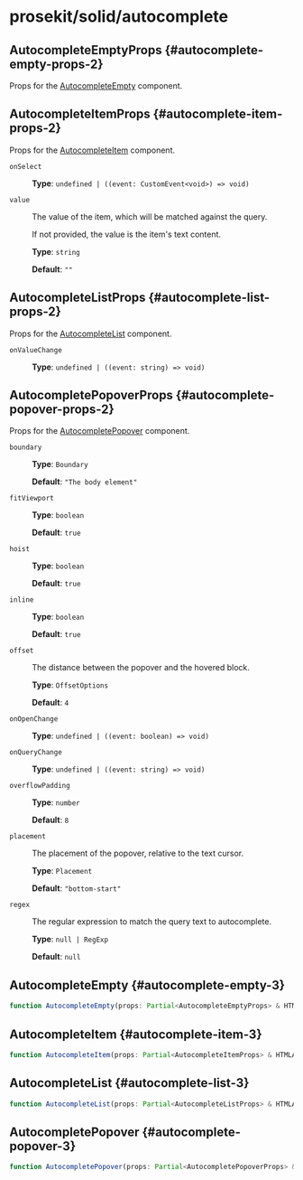 # prosekit/solid/autocomplete

## AutocompleteEmptyProps {#autocomplete-empty-props-2}

Props for the [AutocompleteEmpty](autocomplete.md#autocomplete-empty-3) component.

## AutocompleteItemProps {#autocomplete-item-props-2}

Props for the [AutocompleteItem](autocomplete.md#autocomplete-item-3) component.

<dl>

<dt>

`onSelect`

</dt>

<dd>

**Type**: `undefined | ((event: CustomEvent<void>) => void)`

</dd>

<dt>

`value`

</dt>

<dd>

The value of the item, which will be matched against the query.

If not provided, the value is the item's text content.

**Type**: `string`

**Default**: `""`

</dd>

</dl>

## AutocompleteListProps {#autocomplete-list-props-2}

Props for the [AutocompleteList](autocomplete.md#autocomplete-list-3) component.

<dl>

<dt>

`onValueChange`

</dt>

<dd>

**Type**: `undefined | ((event: string) => void)`

</dd>

</dl>

## AutocompletePopoverProps {#autocomplete-popover-props-2}

Props for the [AutocompletePopover](autocomplete.md#autocomplete-popover-3) component.

<dl>

<dt>

`boundary`

</dt>

<dd>

**Type**: `Boundary`

**Default**: `"The body element"`

</dd>

<dt>

`fitViewport`

</dt>

<dd>

**Type**: `boolean`

**Default**: `true`

</dd>

<dt>

`hoist`

</dt>

<dd>

**Type**: `boolean`

**Default**: `true`

</dd>

<dt>

`inline`

</dt>

<dd>

**Type**: `boolean`

**Default**: `true`

</dd>

<dt>

`offset`

</dt>

<dd>

The distance between the popover and the hovered block.

**Type**: `OffsetOptions`

**Default**: `4`

</dd>

<dt>

`onOpenChange`

</dt>

<dd>

**Type**: `undefined | ((event: boolean) => void)`

</dd>

<dt>

`onQueryChange`

</dt>

<dd>

**Type**: `undefined | ((event: string) => void)`

</dd>

<dt>

`overflowPadding`

</dt>

<dd>

**Type**: `number`

**Default**: `8`

</dd>

<dt>

`placement`

</dt>

<dd>

The placement of the popover, relative to the text cursor.

**Type**: `Placement`

**Default**: `"bottom-start"`

</dd>

<dt>

`regex`

</dt>

<dd>

The regular expression to match the query text to autocomplete.

**Type**: `null | RegExp`

**Default**: `null`

</dd>

</dl>

## AutocompleteEmpty {#autocomplete-empty-3}

```ts
function AutocompleteEmpty(props: Partial<AutocompleteEmptyProps> & HTMLAttributes<AutocompleteEmpty>): Element
```

## AutocompleteItem {#autocomplete-item-3}

```ts
function AutocompleteItem(props: Partial<AutocompleteItemProps> & HTMLAttributes<AutocompleteItem>): Element
```

## AutocompleteList {#autocomplete-list-3}

```ts
function AutocompleteList(props: Partial<AutocompleteListProps> & HTMLAttributes<AutocompleteList>): Element
```

## AutocompletePopover {#autocomplete-popover-3}

```ts
function AutocompletePopover(props: Partial<AutocompletePopoverProps> & HTMLAttributes<AutocompletePopover>): Element
```
